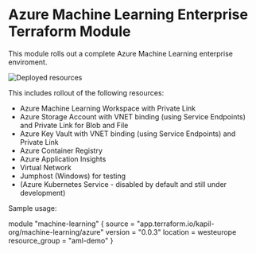 # Azure Machine Learning Enterprise Terraform Module

This module rolls out a complete Azure Machine Learning enterprise enviroment.

![Deployed resources](https://github.com/kaparora/terraform-azure-machine-learning/blob/main/media/architecture_aml_pl.png?raw=true)

This includes rollout of the following resources:

* Azure Machine Learning Workspace with Private Link
* Azure Storage Account with VNET binding (using Service Endpoints) and Private Link for Blob and File
* Azure Key Vault with VNET binding (using Service Endpoints) and Private Link
* Azure Container Registry
* Azure Application Insights
* Virtual Network
* Jumphost (Windows) for testing
* (Azure Kubernetes Service - disabled by default and still under development)

Sample usage:

module "machine-learning" {
  source  = "app.terraform.io/kapil-org/machine-learning/azure"
  version = "0.0.3"
  location = westeurope
  resource_group = "aml-demo"
}
